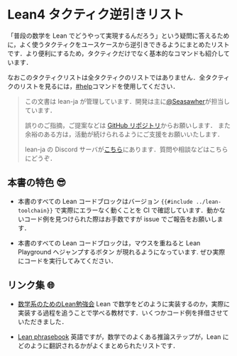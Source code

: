 # Lean4 タクティク逆引きリスト

「普段の数学を Lean でどうやって実現するんだろう」という疑問に答えるために，よく使うタクティクをユースケースから逆引きできるようにまとめたリストです．より便利にするため，タクティクだけでなく基本的なコマンドも紹介しています．

なおこのタクティクリストは全タクティクのリストではありません．全タクティクのリストを見るには，[#help](./help.md)コマンドを使用してください．

> この文書は lean-ja が管理しています．開発は主に[@Seasawher](https://github.com/Seasawher)が担当しています．
>
> 誤りのご指摘，ご提案などは [GitHub リポジトリ](https://github.com/lean-ja/tactic-cheatsheet)からお願いします．
> また余裕のある方は，活動が続けられるようにご支援をお願いいたします．
>
> lean-ja の Discord サーバが[こちら](https://discord.gg/p32ZfnVawh)にあります．質問や相談などはこちらにどうぞ．

## 本書の特色 😎

* 本書のすべての Lean コードブロックはバージョン `{{#include ../lean-toolchain}}` で実際にエラーなく動くことを CI で確認しています．動かないコード例を見つけられた際はお手数ですが issue でご報告をお願いします．

* 本書のすべての Lean コードブロックは，マウスを重ねると Lean Playground へジャンプするボタン <a class="fa fa-external-link"></a> が現れるようになっています. ぜひ実際にコードを実行してみてください．

## リンク集 🌐

* [数学系のためのLean勉強会](https://github.com/yuma-mizuno/lean-math-workshop) Lean で数学をどのように実装するのか，実際に実装する過程を追うことで学べる教材です．いくつかコード例を拝借させていただきました．

* [Lean phrasebook](https://docs.google.com/spreadsheets/d/1Gsn5al4hlpNc_xKoXdU6XGmMyLiX4q-LFesFVsMlANo/edit#gid=0) 英語ですが，数学でのよくある推論ステップが，Lean にどのように翻訳されるかがよくまとめられたリストです．